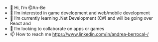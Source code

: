 - 👋 Hi, I’m @An-Be
- 👀 I’m interested in game development and web/mobile development
- 🌱 I’m currently learning .Net Development (C#) and will be going over React and
- 💞️ I’m looking to collaborate on apps or games
- 📫 How to reach me https://www.linkedin.com/in/andrea-berrocal-/


